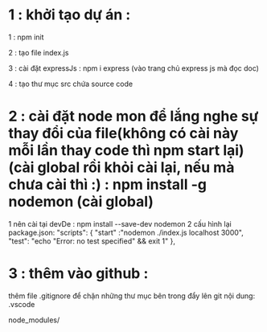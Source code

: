 # 1 : khởi tạo dự án : 
 1 : npm init

 2 : tạo file index.js

 3 : cài đặt expressJs : npm i express  (vào trang chủ express js mà đọc doc)

 4 : tạo thư mục src chứa source code

# 2 : cài đặt node mon để lắng nghe sự thay đổi của file(không có cài này mỗi lần thay code thì npm start lại) (cài global rồi khỏi cài lại, nếu mà chưa cài thì :) : npm install -g nodemon (cài global)
1 nên cài tại devDe :  npm install --save-dev nodemon
2 cấu hình lại package.json: 
"scripts": {
"start" :"nodemon ./index.js localhost 3000",
"test": "echo \"Error: no test specified\" && exit 1"
},

# 3 : thêm vào github : 

thêm file .gitignore để chặn những thư mục bên trong đẩy lên git
nội dung:
.vscode

node_modules/
